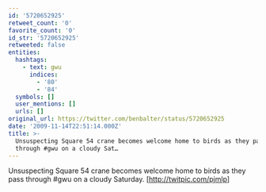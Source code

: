 ```yaml
---
id: '5720652925'
retweet_count: '0'
favorite_count: '0'
id_str: '5720652925'
retweeted: false
entities:
  hashtags:
    - text: gwu
      indices:
        - '80'
        - '84'
  symbols: []
  user_mentions: []
  urls: []
original_url: https://twitter.com/benbalter/status/5720652925
date: '2009-11-14T22:51:14.000Z'
title: >-
  Unsuspecting Square 54 crane becomes welcome home to birds as they pass
  through #gwu on a cloudy Sat…
---
```


Unsuspecting Square 54 crane becomes welcome home to birds as they pass through #gwu on a cloudy Saturday. [http://twitpic.com/pjmlp]